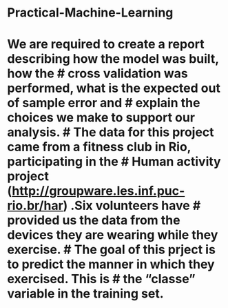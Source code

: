 Practical-Machine-Learning
==========================

#	We are required to create a report describing how the model was built, how the  #	cross validation was performed, what is the expected out of sample error and  #	explain the choices we make to support our analysis. #	The data for this project came from a fitness club in Rio, participating in the   #	Human activity project (http://groupware.les.inf.puc-rio.br/har) .Six volunteers have  #	provided us the data from the devices they are wearing while they exercise. #	The goal of this prject is to predict the manner in which they exercised. This is #	the “classe” variable in the training set. 
